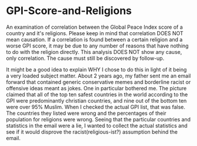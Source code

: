 # GPI-Score-and-Religions
An examination of correlation between the Global Peace Index score of a country and it's religions.
Please keep in mind that correlation DOES NOT mean causation.  If a correlation is found between a certain religion and a worse GPI score, it may be due to any number of reasons that have nothing to do with the religion directly.  This analysis DOES NOT show any cause, only correlation.  The cause must still be discovered by follow-up.

It might be a good idea to explain WHY I chose to do this in light of it being a very loaded subject matter.  About 2 years ago, my father sent me an email forward that contained generic conservative memes and borderline racist or offensive ideas meant as jokes.  One in particular bothered me.  The picture claimed that all of the top ten safest countries in the world according to the GPI were predominantly christian countries, and nine out of the bottom ten were over 95% Muslim.  When I checked the actual GPI list, that was false.  The countries they listed were wrong and the percentages of their population for religions were wrong.  Seeing that the particular countries and statistics in the email were a lie, I wanted to collect the actual statistics and see if it would disprove the racist(religious-ist?) assumption behind the email.
